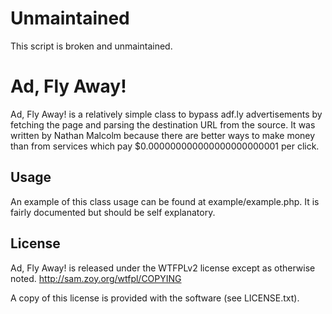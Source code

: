 Unmaintained
======

This script is broken and unmaintained.

Ad, Fly Away!
======

Ad, Fly Away! is a relatively simple class to bypass adf.ly advertisements by fetching the page and parsing the destination URL from the source. It was written by Nathan Malcolm because there are better ways to make money than from services which pay  $0.000000000000000000000001 per click.


Usage
-----

An example of this class usage can be found at example/example.php. It is fairly documented but should be self explanatory.

License
-----

Ad, Fly Away! is released under the WTFPLv2 license except as otherwise noted.
http://sam.zoy.org/wtfpl/COPYING

A copy of this license is provided with the software (see LICENSE.txt).
